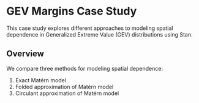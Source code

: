 # GEV Margins Case Study

This case study explores different approaches to modeling spatial dependence in Generalized Extreme Value (GEV) distributions using Stan.

## Overview

We compare three methods for modeling spatial dependence:

1. Exact Matérn model
2. Folded approximation of Matérn model
3. Circulant approximation of Matérn model